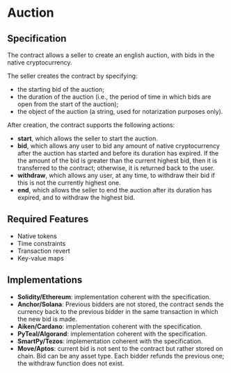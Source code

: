 # Auction

## Specification

The contract allows a seller to create an english auction, with bids in the native cryptocurrency.

The seller creates the contract by specifying:
- the starting bid of the auction;
- the duration of the auction (i.e., the period of time in which bids are open from the start of the auction);
- the object of the auction (a string, used for notarization purposes only).

After creation, the contract supports the following actions:
- **start**, which allows the seller to start the auction. 
- **bid**, which allows any user to bid any amount of native cryptocurrency after the auction has started and before its duration has expired. If the the amount of the bid is greater than the current highest bid, then it is transferred to the contract; otherwise, it is returned back to the user.
- **withdraw**, which allows any user, at any time, to withdraw their bid if this is not the currently highest one.
- **end**, which allows the seller to end the auction after its duration has expired, and to withdraw the highest bid.

## Required Features

- Native tokens
- Time constraints
- Transaction revert
- Key-value maps

## Implementations

- **Solidity/Ethereum**: implementation coherent with the specification.
- **Anchor/Solana**: Previous bidders are not stored, the contract sends the currency back to the previous bidder in the same transaction in which the new bid is made. 
- **Aiken/Cardano**: implementation coherent with the specification.
- **PyTeal/Algorand**: implementation coherent with the specification.
- **SmartPy/Tezos**: implementation coherent with the specification.
- **Move/Aptos**: current bid is not sent to the contract but rather stored on chain. Bid can be any asset type. Each bidder refunds the previous one; the withdraw function does not exist.
